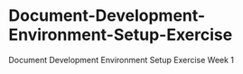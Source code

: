 # Document-Development-Environment-Setup-Exercise
Document Development Environment Setup Exercise Week 1
